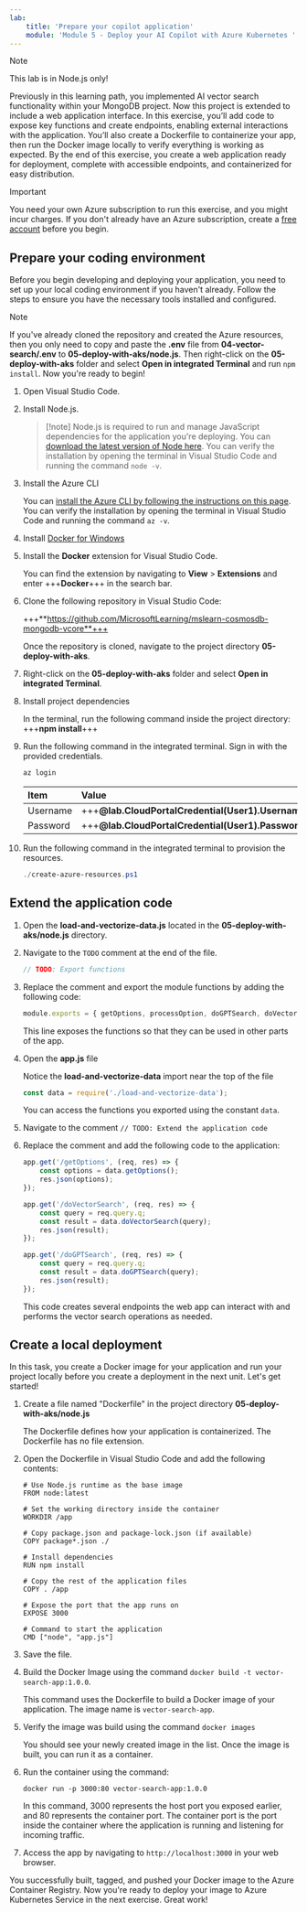 ```yaml
---
lab:
    title: 'Prepare your copilot application'
    module: 'Module 5 - Deploy your AI Copilot with Azure Kubernetes '
---
```


>[!note]
> This lab is in Node.js only!

Previously in this learning path, you implemented AI vector search functionality within your MongoDB project. Now this project is extended to include a web application interface. In this exercise, you’ll add code to expose key functions and create endpoints, enabling external interactions with the application. You’ll also create a Dockerfile to containerize your app, then run the Docker image locally to verify everything is working as expected. By the end of this exercise, you create a web application ready for deployment, complete with accessible endpoints, and containerized for easy distribution.

> [!IMPORTANT]
> You need your own Azure subscription to run this exercise, and you might incur charges. If you don't already have an Azure subscription, create a [free account](https://azure.microsoft.com/pricing/purchase-options/azure-account?icid=azurefreeaccount) before you begin.

## Prepare your coding environment

Before you begin developing and deploying your application, you need to set up your local coding environment if you haven't already. Follow the steps to ensure you have the necessary tools installed and configured.

>[!note]
> If you've already cloned the repository and created the Azure resources, then you only need to copy and paste the **.env** file from **04-vector-search/.env** to **05-deploy-with-aks/node.js**. Then right-click on the **05-deploy-with-aks** folder and select **Open in integrated Terminal** and run `npm install`. Now you're ready to begin!

1. Open Visual Studio Code.

1. Install Node.js.

    >[!note] Node.js is required to run and manage JavaScript dependencies for the application you're deploying. You can [download the latest version of Node here](https://nodejs.org/en/download/prebuilt-installer). You can verify the installation by opening the terminal in Visual Studio Code and running the command `node -v`.

1. Install the Azure CLI 

    You can [install the Azure CLI by following the instructions on this page](/cli/azure/install-azure-cli-windows?tabs=azure-cli#install-or-update). You can verify the installation by opening the terminal in Visual Studio Code and running the command `az -v`.

1. Install [Docker for Windows](https://docs.docker.com/desktop/install/windows-install/)

1. Install the **Docker** extension for Visual Studio Code.

    You can find the extension by navigating to **View** > **Extensions** and enter +++**Docker**+++ in the search bar.

1. Clone the following repository in Visual Studio Code:

    +++**https://github.com/MicrosoftLearning/mslearn-cosmosdb-mongodb-vcore**+++

    Once the repository is cloned, navigate to the project directory **05-deploy-with-aks**.

1. Right-click on the **05-deploy-with-aks** folder and select **Open in integrated Terminal**.

1. Install project dependencies

    In the terminal, run the following command inside the project directory: +++**npm install**+++

1. Run the following command in the integrated terminal. Sign in with the provided credentials.

    ```powershell
    az login
    ```

    | Item | Value |
    |:---------|:---------|
    | Username   | +++**@lab.CloudPortalCredential(User1).Username**+++   |
    | Password   | +++**@lab.CloudPortalCredential(User1).Password**+++   |

1. Run the following command in the integrated terminal to provision the resources.

    ```powershell
    ./create-azure-resources.ps1
    ```

## Extend the application code

1. Open the **load-and-vectorize-data.js** located in the **05-deploy-with-aks/node.js** directory.

1. Navigate to the `TODO` comment at the end of the file.

    ```js 
    // TODO: Export functions
    ```

1. Replace the comment and export the module functions by adding the following code:

    ```js
    module.exports = { getOptions, processOption, doGPTSearch, doVectorSearch };
    ```

    This line exposes the functions so that they can be used in other parts of the app.

1. Open the **app.js** file

    Notice the **load-and-vectorize-data** import near the top of the file

    ```js
    const data = require('./load-and-vectorize-data');
    ```

    You can access the functions you exported using the constant `data`.

1. Navigate to the comment `// TODO: Extend the application code`

1. Replace the comment and add the following code to the application:

    ```js
    app.get('/getOptions', (req, res) => {
        const options = data.getOptions();
        res.json(options);
    });
    
    app.get('/doVectorSearch', (req, res) => {
        const query = req.query.q;
        const result = data.doVectorSearch(query);
        res.json(result);
    });
    
    app.get('/doGPTSearch', (req, res) => {
        const query = req.query.q;
        const result = data.doGPTSearch(query);
        res.json(result);
    });
    ```

    This code creates several endpoints the web app can interact with and performs the vector search operations as needed.

## Create a local deployment

In this task, you create a Docker image for your application and run your project locally before you create a deployment in the next unit. Let's get started!

1. Create a file named "Dockerfile" in the project directory **05-deploy-with-aks/node.js**

    The Dockerfile defines how your application is containerized. The Dockerfile has no file extension.

1. Open the Dockerfile in Visual Studio Code and add the following contents:
   
    ```
    # Use Node.js runtime as the base image
    FROM node:latest
      
    # Set the working directory inside the container
    WORKDIR /app
      
    # Copy package.json and package-lock.json (if available)
    COPY package*.json ./
      
    # Install dependencies
    RUN npm install
      
    # Copy the rest of the application files
    COPY . /app
      
    # Expose the port that the app runs on
    EXPOSE 3000
      
    # Command to start the application
    CMD ["node", "app.js"]
    ```

1. Save the file.

1. Build the Docker Image using the command `docker build -t vector-search-app:1.0.0`.

    This command uses the Dockerfile to build a Docker image of your application. The image name is `vector-search-app`.

1. Verify the image was build using the command `docker images`

    You should see your newly created image in the list. Once the image is built, you can run it as a container.

1. Run the container using the command: 

    `docker run -p 3000:80 vector-search-app:1.0.0`

    In this command, 3000 represents the host port you exposed earlier, and 80 represents the container port. The container port is the port inside the container where the application is running and listening for incoming traffic.

1. Access the app by navigating to `http://localhost:3000` in your web browser.

You successfully built, tagged, and pushed your Docker image to the Azure Container Registry. Now you're ready to deploy your image to Azure Kubernetes Service in the next exercise. Great work!
